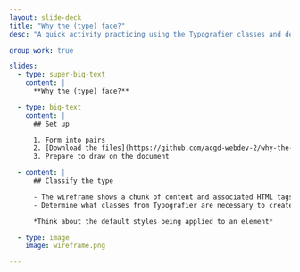 ```yaml
---
layout: slide-deck
title: "Why the (type) face?"
desc: "A quick activity practicing using the Typografier classes and determining which to use in what situation."

group_work: true

slides:
  - type: super-big-text
    content: |
      **Why the (type) face?**

  - type: big-text
    content: |
      ## Set up

      1. Form into pairs
      2. [Download the files](https://github.com/acgd-webdev-2/why-the-type-face/archive/gh-pages.zip)
      3. Prepare to draw on the document

  - content: |
      ## Classify the type

      - The wireframe shows a chunk of content and associated HTML tags
      - Determine what classes from Typografier are necessary to create the final layout & write them down

      *Think about the default styles being applied to an element*

  - type: image
    image: wireframe.png

---
```

